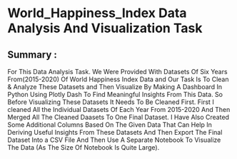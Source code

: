 # World_Happiness_Index Data Analysis And Visualization Task
## Summary :
For This Data Analysis Task. We Were Provided With Datasets Of Six Years From(2015-2020) Of World Happiness Index Data and Our Task Is To Clean & Analyze These Datasets and Then Visualize By Making A Dashboard In Python Using Plotly Dash To Find Meaningful Insights From This Data.
So Before Visualizing These Datasets It Needs To Be Cleaned First. First I cleaned All the Individual Datasets Of Each Year From 2015-2020 And Then Merged All The Cleaned Daasets
To One Final Dataset. I Have Also Created Some Additional Columns Based On The Given Data That Can Help In Deriving Useful Insights From These Datasets And Then Export The Final Dataset Into a CSV File And Then Use A Separate Notebook To Visualize The Data (As The Size Of Notebook Is Quite Large).
